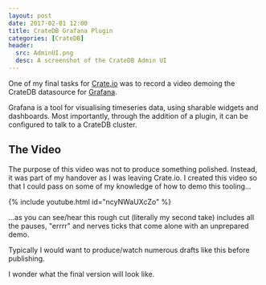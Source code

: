 ```yaml
---
layout: post
date: 2017-02-01 12:00
title: CrateDB Grafana Plugin
categories: [CrateDB]
header:
  src: AdminUI.png
  desc: A screenshot of the CrateDB Admin UI
---
```

One of my final tasks for [Crate.io](https://crate.io) was to record a
video demoing the CrateDB datasource for
[Grafana](https://grafana.net).

Grafana is a tool for visualising timeseries data, using sharable
widgets and dashboards. Most importantly, through the addition of a
plugin, it can be configured to talk to a CrateDB cluster.

## The Video

The purpose of this video was not to produce something
polished. Instead, it was part of my handover as I was leaving
Crate.io. I created this video so that I could pass on some of my
knowledge of how to demo this tooling...

{% include youtube.html id="ncyNWaUXcZo" %}

...as you can see/hear this rough cut (literally my second take)
includes all the pauses, "errrr" and nerves ticks that come alone with
an unprepared demo.

Typically I would want to produce/watch numerous drafts like this
before publishing.

I wonder what the final version will look like.